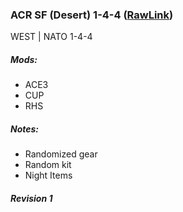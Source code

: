### ACR SF (Desert) 1-4-4 ([RawLink](https://raw.githubusercontent.com/reptiloids/Gear_Kits_Collection/master/West/ACR%20SF%20Desert%201-4-4/Kit%20ACR%20SF%20Desert%201-4-4.sqf))
WEST | NATO 1-4-4 
<br />
<img src="" />

##### Mods:
- ACE3
- CUP
- RHS

##### Notes:
- Randomized gear
- Random kit
- Night Items

##### Revision 1
